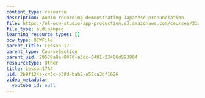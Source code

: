 ```yaml
---
content_type: resource
description: Audio recording demonstrating Japanese pronunciation.
file: https://ol-ocw-studio-app-production.s3.amazonaws.com/courses/21g-504-japanese-iv-spring-2009/2b9f124ac43cb38dbab2a52ca3bf1626_Lesson17A4.mp3
file_type: audio/mpeg
learning_resource_types: []
ocw_type: OCWFile
parent_title: Lesson 17
parent_type: CourseSection
parent_uid: 20539a8a-0070-a3dc-0491-23486d993904
resourcetype: Other
title: Lesson17A4
uid: 2b9f124a-c43c-b38d-bab2-a52ca3bf1626
video_metadata:
  youtube_id: null
---
```

